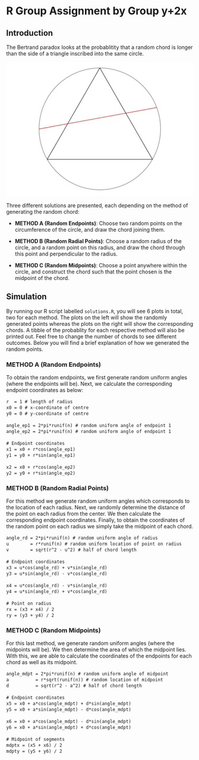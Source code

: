 # R Group Assignment by Group y+2x

## Introduction

The Bertrand paradox looks at the probablitity that a random chord is longer than the side of a triangle inscribed into the same circle.

![](plot.png)

Three different solutions are presented, each depending on the method of generating the random chord:

- **METHOD A (Random Endpoints)**: Choose two random points on the circumference of the circle, and draw the chord joining them.

- **METHOD B (Random Radial Points)**: Choose a random radius of the circle, and a random point on this radius, and draw the chord through this point and perpendicular to the radius.

- **METHOD C (Random Midpoints)**: Choose a point anywhere within the circle, and construct the chord such that the point chosen is the midpoint of the chord.

## Simulation
By running our R script labelled `solutions.R`, you will see 6 plots in total, two for each method. The plots on the left will show the randomly generated points whereas the plots on the right will show the corresponding chords. A tibble of the probablity for each respective method will also be printed out. Feel free to change the number of chords to see different outcomes. Below you will find a brief explanation of how we generated the random points.

### METHOD A (Random Endpoints)
To obtain the random endpoints, we first generate random uniform angles (where the endpoints will be). Next, we calculate the corresponding endpoint coordinates as below:
```
r  = 1 # length of radius
x0 = 0 # x-coordinate of centre
y0 = 0 # y-coordinate of centre

angle_ep1 = 2*pi*runif(n) # random uniform angle of endpoint 1
angle_ep2 = 2*pi*runif(n) # random uniform angle of endpoint 1

# Endpoint coordinates
x1 = x0 + r*cos(angle_ep1)
y1 = y0 + r*sin(angle_ep1)

x2 = x0 + r*cos(angle_ep2)
y2 = y0 + r*sin(angle_ep2)
```

### METHOD B (Random Radial Points)
For this method we generate random uniform angles which corresponds to the location of each radius. Next, we randomly determine the distance of the point on each radius from the center. We then calculate the corresponding endpoint coordinates. Finally, to obtain the coordinates of the random point on each radius we simply take the midpoint of each chord.
```
angle_rd = 2*pi*runif(n) # random uniform angle of radius
u        = r*runif(n) # random uniform location of point on radius
v        = sqrt(r^2 - u^2) # half of chord length

# Endpoint coordinates
x3 = u*cos(angle_rd) + v*sin(angle_rd)
y3 = u*sin(angle_rd) - v*cos(angle_rd)

x4 = u*cos(angle_rd) - v*sin(angle_rd)
y4 = u*sin(angle_rd) + v*cos(angle_rd)

# Point on radius
rx = (x3 + x4) / 2
ry = (y3 + y4) / 2
```

### METHOD C (Random Midpoints)
For this last method, we generate random uniform angles (where the midpoints will be). We then determine the area of which the midpoint lies. With this, we are able to calculate the coordinates of the endpoints for each chord as well as its midpoint.

```
angle_mdpt = 2*pi*runif(n) # random uniform angle of midpoint
a          = r*sqrt(runif(n)) # random location of midpoint
d          = sqrt(r^2 - a^2) # half of chord length

# Endpoint coordinates
x5 = x0 + a*cos(angle_mdpt) + d*sin(angle_mdpt)
y5 = x0 + a*sin(angle_mdpt) - d*cos(angle_mdpt)

x6 = x0 + a*cos(angle_mdpt) - d*sin(angle_mdpt)
y6 = x0 + a*sin(angle_mdpt) + d*cos(angle_mdpt)

# Midpoint of segments
mdptx = (x5 + x6) / 2
mdpty = (y5 + y6) / 2
```















